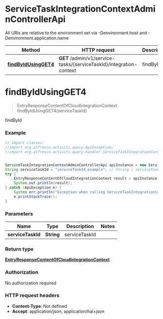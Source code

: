 # ServiceTaskIntegrationContextAdminControllerApi

All URIs are relative to the environment set via -Denvironment.host and -Denvironment.application.name

Method | HTTP request | Description
------------- | ------------- | -------------
[**findByIdUsingGET4**](ServiceTaskIntegrationContextAdminControllerApi.md#findByIdUsingGET4) | **GET** /admin/v1/service-tasks/{serviceTaskId}/integration-context | findById

<a name="findByIdUsingGET4"></a>
# **findByIdUsingGET4**
> EntryResponseContentOfCloudIntegrationContext findByIdUsingGET4(serviceTaskId)

findById

### Example
```java
// Import classes:
//import org.alfresco.activiti.query.ApiException;
//import org.alfresco.activiti.query.handler.ServiceTaskIntegrationContextAdminControllerApi;


ServiceTaskIntegrationContextAdminControllerApi apiInstance = new ServiceTaskIntegrationContextAdminControllerApi();
String serviceTaskId = "serviceTaskId_example"; // String | serviceTaskId
try {
    EntryResponseContentOfCloudIntegrationContext result = apiInstance.findByIdUsingGET4(serviceTaskId);
    System.out.println(result);
} catch (ApiException e) {
    System.err.println("Exception when calling ServiceTaskIntegrationContextAdminControllerApi#findByIdUsingGET4");
    e.printStackTrace();
}
```

### Parameters

Name | Type | Description  | Notes
------------- | ------------- | ------------- | -------------
 **serviceTaskId** | **String**| serviceTaskId |

### Return type

[**EntryResponseContentOfCloudIntegrationContext**](EntryResponseContentOfCloudIntegrationContext.md)

### Authorization

No authorization required

### HTTP request headers

 - **Content-Type**: Not defined
 - **Accept**: application/json, application/hal+json

